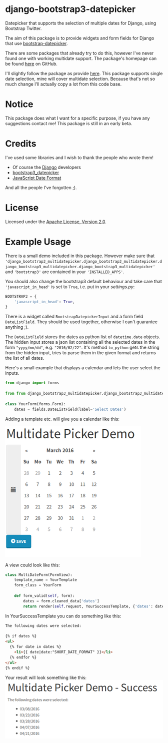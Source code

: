# django-bootstrap3-datepicker
Datepicker that supports the selection of multiple dates for Django, using Bootstrap Twitter.

The aim of this package is to provide widgets and form fields for Django that use
[bootstrap-datepicker](http://bootstrap-datepicker.readthedocs.org/en/latest/index.html).

There are some packages that already try to do this, however I've never found one with working
multidate support.
The package's homepage can be found [here](https://github.com/FabianWe/django-bootstrap3-multidatepicker) on GitHub.

I'll slightly follow the package as provide [here](https://github.com/nkunihiko/django-bootstrap3-datetimepicker).
This package supports single date selection, mine will cover multidate selection.
Because that's not so much change I'll actually copy a lot from this code base.

# Notice
This package does what I want for a specific purpose, if you have any suggestions contact me!
This package is still in an early beta.

# Credits
I've used some libraries and I wish to thank the people who wrote them!
* Of course the [Django](https://www.djangoproject.com/) developers
* [bootstrap3_datepicker](http://bootstrap-datepicker.readthedocs.org/en/latest/index.html)
* [JavaScript Date Format](http://blog.stevenlevithan.com/archives/date-time-format)

And all the people I've forgotten ;).

# License
Licensed under the [Apache License, Version 2.0](http://www.apache.org/licenses/LICENSE-2.0).

# Example Usage
There is a small demo included in this package.
However make sure that `'django_bootstrap3_multidatepicker.django_bootstrap3_multidatepicker.django_bootstrap3_multidatepicker.django_bootstrap3_multidatepicker'` and `'bootstrap3'` are contained in your `'INSTALLED_APPS'`.

You should also change the bootstrap3 default behaviour and take care that `'javascript_in_head'` is set to `True`, i.e.
put in your *settings.py*:

```python
BOOTSTRAP3 = {
    'javascript_in_head': True,
}
```

There is a widget called `BootstrapDatepickerInput` and a form field `DateListField`.
They should be used together, otherwise I can't guarantee anything ;).

The `DateListField` stores the dates as python list of `datetime.date` objects.
The hidden input stores a json list containing all the selected dates in the form `"yyyy/mm/dd"`, e.g. `"2016/02/22"`.
It's method `to_python` gets the string from the hidden input, tries to parse them in the given format and returns the
list of all dates.

Here's a small example that displays a calendar and lets the user select the inputs.

```python
from django import forms

from from django_bootstrap3_multidatepicker.django_bootstrap3_multidatepicker import widgets, fields import widgets, fields

class YourForm(forms.Form):
    dates = fields.DateListField(label='Select Dates')
```

Adding a template etc. will give you a calendar like this:

![Example of the widget](doc/imgs/widget_example.png)

A view could look like this:

```python
class MultiDateForm(FormView):
    template_name = YourTemplate
    form_class = YourForm

    def form_valid(self, form):
        dates = form.cleaned_data['dates']
        return render(self.request, YourSuccessTemplate, {'dates': dates})
```

In YourSuccessTemplate you can do something like this:

```html
The following dates were selected:

{% if dates %}
<ul>
  {% for date in dates %}
    <li>{{ date|date:"SHORT_DATE_FORMAT" }}</li>
  {% endfor %}
</ul>
{% endif %}
```

Your result will look something like this:
![Success page](doc/imgs/success.png)
